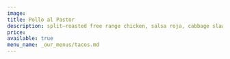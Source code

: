 ```yaml
---
image:
title: Pollo al Pastor
description: split–roasted free range chicken, salsa roja, cabbage slaw, baja crema
price:
available: true
menu_name: _our_menus/tacos.md
---
```

